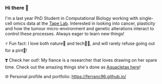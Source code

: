 ### Hi there 👋

I'm a last year PhD Student in Computational Biology working with single-cell omics data at the [Tape Lab](http://tape-lab.com/).
Interested in looking into cancer, plasticity and how the tumour micro-environment and genetic alterations interact to control these processes.
Always eager to learn new things!

⚡   Fun fact: I love both nature🌿 and tech👨‍💻, and will rarely refuse going out for a pint🍻!

❣️   Check her out!: My fiance is a researcher that loves drawing on her spare time. Check out the amazing things she's done as [Aquacletas here](https://aquacletas.github.io/)!

🌐  Personal profiile and portfolio: https://ferranc96.github.io/

<!--
**FerranC96/FerranC96** is a ✨ _special_ ✨ repository because its `README.md` (this file) appears on your GitHub profile.

Here are some ideas to get you started:

- 🔭 I’m currently working on ...
- 🌱 I’m currently learning ...
- 👯 I’m looking to collaborate on ...
- 🤔 I’m looking for help with ...
- 💬 Ask me about ...
- 📫 How to reach me: ...
- 😄 Pronouns: ...
- ⚡ Fun fact: ...
-->

